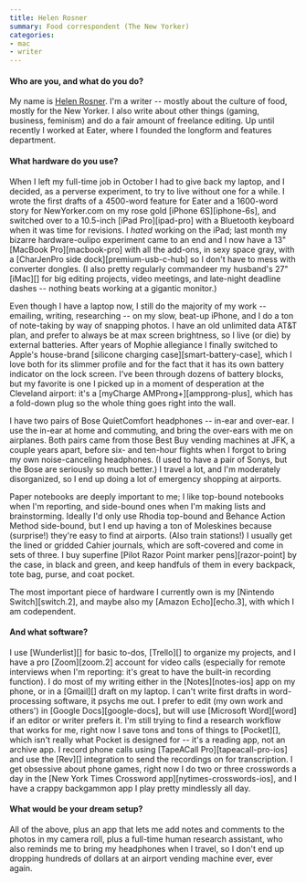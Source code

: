 ```yaml
---
title: Helen Rosner
summary: Food correspondent (The New Yorker)
categories:
- mac
- writer
---
```


#### Who are you, and what do you do?

My name is [Helen Rosner](https://www.helenlikesyou.com/ "Helen's website."). I'm a writer -- mostly about the culture of food, mostly for the New Yorker. I also write about other things (gaming, business, feminism) and do a fair amount of freelance editing. Up until recently I worked at Eater, where I founded the longform and features department. 

#### What hardware do you use?

When I left my full-time job in October I had to give back my laptop, and I decided, as a perverse experiment, to try to live without one for a while. I wrote the first drafts of a 4500-word feature for Eater and a 1600-word story for NewYorker.com on my rose gold [iPhone 6S][iphone-6s], and switched over to a 10.5-inch [iPad Pro][ipad-pro] with a Bluetooth keyboard when it was time for revisions. I _hated_ working on the iPad; last month my bizarre hardware-oulipo experiment came to an end and I now have a 13" [MacBook Pro][macbook-pro] with all the add-ons, in sexy space gray, with a [CharJenPro side dock][premium-usb-c-hub] so I don't have to mess with converter dongles. (I also pretty regularly commandeer my husband's 27" [iMac][] for big editing projects, video meetings, and late-night deadline dashes -- nothing beats working at a gigantic monitor.) 

Even though I have a laptop now, I still do the majority of my work -- emailing, writing, researching -- on my slow, beat-up iPhone, and I do a ton of note-taking by way of snapping photos. I have an old unlimited data AT&T plan, and prefer to always be at max screen brightness, so I live (or die) by external batteries. After years of Mophie allegiance I finally switched to Apple's house-brand [silicone charging case][smart-battery-case], which I love both for its slimmer profile and for the fact that it has its own battery indicator on the lock screen. I've been through dozens of battery blocks, but my favorite is one I picked up in a moment of desperation at the Cleveland airport: it's a [myCharge AMProng+][ampprong-plus], which has a fold-down plug so the whole thing goes right into the wall.

I have two pairs of Bose QuietComfort headphones -- in-ear and over-ear. I use the in-ear at home and commuting, and bring the over-ears with me on airplanes. Both pairs came from those Best Buy vending machines at JFK, a couple years apart, before six- and ten-hour flights when I forgot to bring my own noise-canceling headphones. (I used to have a pair of Sonys, but the Bose are seriously so much better.) I travel a lot, and I'm moderately disorganized, so I end up doing a lot of emergency shopping at airports.

Paper notebooks are deeply important to me; I like top-bound notebooks when I'm reporting, and side-bound ones when I'm making lists and brainstorming. Ideally I'd only use Rhodia top-bound and Behance Action Method side-bound, but I end up having a ton of Moleskines because (surprise!) they're easy to find at airports. (Also train stations!) I usually get the lined or gridded Cahier journals, which are soft-covered and come in sets of three. I buy superfine [Pilot Razor Point marker pens][razor-point] by the case, in black and green, and keep handfuls of them in every backpack, tote bag, purse, and coat pocket. 

The most important piece of hardware I currently own is my [Nintendo Switch][switch.2], and maybe also my [Amazon Echo][echo.3], with which I am codependent.

#### And what software?

I use [Wunderlist][] for basic to-dos, [Trello][] to organize my projects, and I have a pro [Zoom][zoom.2] account for video calls (especially for remote interviews when I'm reporting: it's great to have the built-in recording function). I do most of my writing either in the [Notes][notes-ios] app on my phone, or in a [Gmail][] draft on my laptop. I can't write first drafts in word-processing software, it psychs me out. I prefer to edit (my own work and others') in [Google Docs][google-docs], but will use [Microsoft Word][word] if an editor or writer prefers it. I'm still trying to find a research workflow that works for me, right now I save tons and tons of things to [Pocket][], which isn't really what Pocket is designed for -- it's a reading app, not an archive app. I record phone calls using [TapeACall Pro][tapeacall-pro-ios] and use the [Rev][] integration to send the recordings on for transcription. I get obsessive about phone games, right now I do two or three crosswords a day in the [New York Times Crossword app][nytimes-crosswords-ios], and I have a crappy backgammon app I play pretty mindlessly all day.

#### What would be your dream setup?

All of the above, plus an app that lets me add notes and comments to the photos in my camera roll, plus a full-time human research assistant, who also reminds me to bring my headphones when I travel, so I don't end up dropping hundreds of dollars at an airport vending machine ever, ever again.